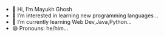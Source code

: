 - 👋 Hi, I’m Mayukh Ghosh
- 👀 I’m interested in learning new programming languages ..
- 🌱 I’m currently learning Web Dev,Java,Python...
- 😄 Pronouns: he/him...



